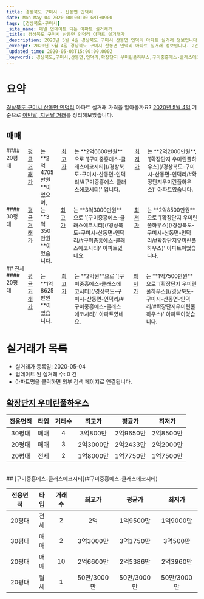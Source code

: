 ```yaml
---
title: 경상북도 구미시 - 산동면 인덕리
date: Mon May 04 2020 00:00:00 GMT+0900
tags: [경상북도-구미시]
_site_name: 매일 업데이트 되는 아파트 실거래가
_title: 경상북도 구미시 산동면 인덕리 아파트 실거래가
_description: 2020년 5월 4일 경상북도 구미시 산동면 인덕리 아파트 실거래 정보입니다. 2건 아파트 정보가 있습니다.
_excerpt: 2020년 5월 4일 경상북도 구미시 산동면 인덕리 아파트 실거래 정보입니다. 2건 아파트 정보가 있습니다.
_updated_time: 2020-05-03T15:00:00.000Z
_keywords: 경상북도,구미시,산동면,인덕리,확장단지 우미린풀하우스,구미중흥에스-클래스에코시티
---
```





# 요약
<ins>경상북도 구미시 산동면 인덕리</ins> 아파트 실거래 가격을 알아볼까요? <ins>2020년 5월 4일</ins> 기준으로 <ins>이번달, 지난달 거래</ins>를 정리해보았습니다.

## 매매
<div class="container">
<div class="six columns" markdown="1">
#### 20평대
<ins>평균 거래가</ins>는 **2억4705만원**이었으며, <ins>최고가</ins>는 **2억6600만원**으로 '[구미중흥에스-클래스에코시티](/경상북도-구미시-산동면-인덕리/#구미중흥에스-클래스에코시티)' 입니다. <ins>최저가</ins>는 **2억2000만원**, '[확장단지 우미린풀하우스](/경상북도-구미시-산동면-인덕리/#확장단지우미린풀하우스)' 아파트였습니다.
</div>
<div class="six columns" markdown="1">
#### 30평대
<ins>평균 거래가</ins>는 **3억350만원**이었습니다. <ins>최고가</ins>는 **3억3000만원**으로 '[구미중흥에스-클래스에코시티](/경상북도-구미시-산동면-인덕리/#구미중흥에스-클래스에코시티)' 아파트였네요. <ins>최저가</ins>는 **2억8500만원**으로 '[확장단지 우미린풀하우스](/경상북도-구미시-산동면-인덕리/#확장단지우미린풀하우스)' 아파트이었습니다.
</div>
</div>
## 전세
<div class="container">
<div class="twelve columns" markdown="1">
#### 20평대
<ins>평균 거래가</ins>는 **1억8625만원**이었습니다. <ins>최고가</ins>는 **2억원**으로 '[구미중흥에스-클래스에코시티](/경상북도-구미시-산동면-인덕리/#구미중흥에스-클래스에코시티)' 아파트였네요. <ins>최저가</ins>는 **1억7500만원**으로 '[확장단지 우미린풀하우스](/경상북도-구미시-산동면-인덕리/#확장단지우미린풀하우스)' 아파트이었습니다.
</div>
</div>



# 실거래가 목록
- 실거래가 등록일: 2020-05-04
- 업데이트 된 실거래 수: 0 건
- 아파트명을 클릭하면 외부 검색 페이지로 연결됩니다.

## [확장단지 우미린풀하우스](#확장단지우미린풀하우스)

|전용면적|타입|거래수|최고가|평균가|최저가|
|:---:|:---:|:---:|:---:|:---:|:---:|
|30평대|<span class="deal-type-1">매매</span>|4|3억800만|2억9650만|2억8500만|
|20평대|<span class="deal-type-1">매매</span>|3|2억3000만|2억2433만|2억2000만|
|20평대|<span class="deal-type-2">전세</span>|2|1억8000만|1억7750만|1억7500만|

<br/>
## [구미중흥에스-클래스에코시티](#구미중흥에스-클래스에코시티)

|전용면적|타입|거래수|최고가|평균가|최저가|
|:---:|:---:|:---:|:---:|:---:|:---:|
|20평대|<span class="deal-type-2">전세</span>|2|2억|1억9500만|1억9000만|
|30평대|<span class="deal-type-1">매매</span>|2|3억3000만|3억1750만|3억500만|
|20평대|<span class="deal-type-1">매매</span>|10|2억6600만|2억5386만|2억3960만|
|20평대|<span class="deal-type-3">월세</span>|1|50만/3000만|50만/3000만|50만/3000만|

<br/>



